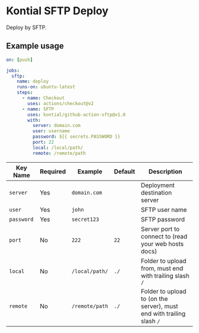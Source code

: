 # Kontial SFTP Deploy
Deploy by SFTP.

## Example usage

```yml
on: [push]

jobs:
  sftp:
    name: deploy
    runs-on: ubuntu-latest
    steps:
      - name: Checkout
        uses: actions/checkout@v2
      - name: SFTP
        uses: kontial/github-action-sftp@v1.0
        with:
          server: domain.com
          user: username
          password: ${{ secrets.PASSWORD }}
          port: 22
          local: /local/path/
          remote: /remote/path
```

| Key Name                | Required | Example                       | Default | Description                                                            |
|-------------------------|----------|-------------------------------|---------|------------------------------------------------------------------------|
| `server`                | Yes      | `domain.com`                  |         | Deployment destination server                                          |
| `user`                  | Yes      | `john`                        |         | SFTP user name                                                         |
| `password`              | Yes      | `secret123`                   |         | SFTP password                                                          |
| `port`                  | No       | `222`                         | `22`    | Server port to connect to (read your web hosts docs)                   |
| `local`                 | No       | `/local/path/`                | `./`    | Folder to upload from, must end with trailing slash `/`                |
| `remote`                | No       | `/remote/path`                | `./`    | Folder to upload to (on the server), must end with trailing slash `/`  |

